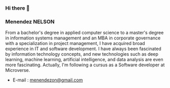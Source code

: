   ### Hi there 👋
### Menendez NELSON ###
From a bachelor's degree in applied computer science to a master's degree in information systems management and an MBA in corporate governance with a specialization in project management,
I have acquired broad experience in IT and software development.
I have always been fascinated by information technology concepts, and new technologies such as deep learning, machine learning, artificial intelligence, and data analysis are even more fascinating.
Actually, I'm following a cursus as a Software developer at Microverse.

- E-mail :
  menendezon@gmail.com


<!--
**MenendezON/MenendezON** is a ✨ _special_ ✨ repository because its `README.md` (this file) appears on your GitHub profile.

Here are some ideas to get you started:


- 🔭 I’m currently working on ...
- 🌱 I’m currently learning ...
- 👯 I’m looking to collaborate on ...
- 🤔 I’m looking for help with ...
- 💬 Ask me about ...
- 📫 How to reach me: ...
- 😄 Pronouns: ...
- ⚡ Fun fact: ...
-->
